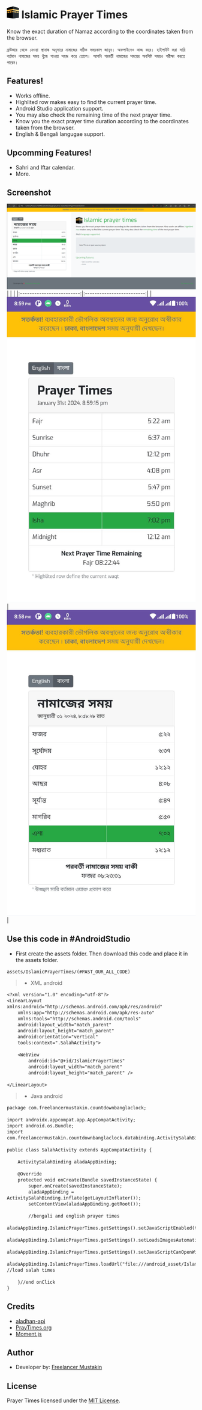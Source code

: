 # ![Logo](https://github.com/freelancermustakin/IslamicPrayerTimes/blob/main/assets/mecca%2032x32.png?raw=true) Islamic Prayer Times
Know the exact duration of Namaz according to the coordinates taken from the browser.

``ব্রাউজার থেকে নেওয়া স্থানাঙ্ক অনুসারে নামাজের সঠিক সময়কাল জানুন। অফলাইনেও কাজ করে। হাইলাইট করা সারি বর্তমান নামাজের সময় খুঁজে পাওয়া সহজ করে তোলে। আপনি পরবর্তী নামাজের সময়ের অবশিষ্ট সময়ও পরীক্ষা করতে পারেন।``

## Features!
- Works offline.
- Highlited row makes easy to find the current prayer time.
- Android Studio application support.
- You may also check the remaining time of the next prayer time.
- Know you the exact prayer time duration according to the coordinates taken from the browser.
- English & Bengali langugae support.

## Upcomming Features!
  - Sahri and Iftar calendar.
  - More.

## Screenshot
![screenshot](assets/screenshot/pc_webview.png)
| | |
|:-------------------------:|:-------------------------:|
| <img src="assets/screenshot/phone_screenshot_205915.jpg" /> | <img src="assets/screenshot/phone_screenshot_205916.jpg" /> |

## Use this code in #AndroidStudio
- First create the assets folder. Then download this code and place it in the assets folder.
```
assets/IslamicPrayerTimes/(#PAST_OUR_ALL_CODE)
```

> - XML android
```
<?xml version="1.0" encoding="utf-8"?>
<LinearLayout xmlns:android="http://schemas.android.com/apk/res/android"
    xmlns:app="http://schemas.android.com/apk/res-auto"
    xmlns:tools="http://schemas.android.com/tools"
    android:layout_width="match_parent"
    android:layout_height="match_parent"
    android:orientation="vertical"
    tools:context=".SalahActivity">

    <WebView
        android:id="@+id/IslamicPrayerTimes"
        android:layout_width="match_parent"
        android:layout_height="match_parent" />

</LinearLayout>
```

> - Java android
```
package com.freelancermustakin.countdownbanglaclock;

import androidx.appcompat.app.AppCompatActivity;
import android.os.Bundle;
import com.freelancermustakin.countdownbanglaclock.databinding.ActivitySalahBinding;

public class SalahActivity extends AppCompatActivity {

    ActivitySalahBinding aladaAppBinding;

    @Override
    protected void onCreate(Bundle savedInstanceState) {
        super.onCreate(savedInstanceState);
        aladaAppBinding = ActivitySalahBinding.inflate(getLayoutInflater());
        setContentView(aladaAppBinding.getRoot());

        //bengali and english prayer times
        aladaAppBinding.IslamicPrayerTimes.getSettings().setJavaScriptEnabled(true);
        aladaAppBinding.IslamicPrayerTimes.getSettings().setLoadsImagesAutomatically(true);
        aladaAppBinding.IslamicPrayerTimes.getSettings().setJavaScriptCanOpenWindowsAutomatically(true);
        aladaAppBinding.IslamicPrayerTimes.loadUrl("file:///android_asset/IslamicPrayerTimes/index.html"); //load salah times

    }//end onClick
}
```

## Credits
- [aladhan-api](https://aladhan.com/prayer-times-api)
- [PrayTimes.org](http://praytimes.org/)
- [Moment.js](https://momentjs.com/)

## Author
- Developer by: [Freelancer Mustakin](https://freelancermustakin.github.io/)

## License
Prayer Times licensed under the  [MIT License]().
